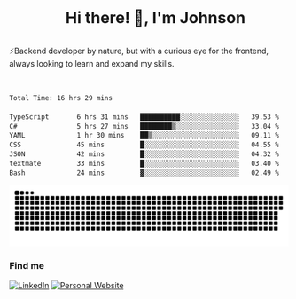 <div id="user-content-toc">
  <ul align="center">
    <summary><h1 style="display: inline-block">Hi there! 👋, I'm Johnson</h1></summary>
  </ul>
</div>

⚡Backend developer by nature, but with a curious eye for the frontend, always looking to learn and expand my skills.

<br>


<!--START_SECTION:waka-->

```txt
Total Time: 16 hrs 29 mins

TypeScript       6 hrs 31 mins   ██████████░░░░░░░░░░░░░░░   39.53 %
C#               5 hrs 27 mins   ████████▒░░░░░░░░░░░░░░░░   33.04 %
YAML             1 hr 30 mins    ██▒░░░░░░░░░░░░░░░░░░░░░░   09.11 %
CSS              45 mins         █░░░░░░░░░░░░░░░░░░░░░░░░   04.55 %
JSON             42 mins         █░░░░░░░░░░░░░░░░░░░░░░░░   04.32 %
textmate         33 mins         █░░░░░░░░░░░░░░░░░░░░░░░░   03.40 %
Bash             24 mins         ▓░░░░░░░░░░░░░░░░░░░░░░░░   02.49 %
```

<!--END_SECTION:waka-->

<picture>
  <source  srcset="https://github.com/joshwambere/joshwambere/blob/output/github-contribution-grid-snake-dark.svg?palette=github-dark">
  <source  srcset="https://github.com/joshwambere/joshwambere/blob/output/github-contribution-grid-snake.svg">
  <img alt="github contribution grid snake animation" src="https://github.com/joshwambere/joshwambere/blob/output/github-contribution-grid-snake.svg">
</picture>

### Find me
<a href="https://www.linkedin.com/in/dusabe-johnson" target="_blank"><img src="https://img.shields.io/badge/LinkedIn-%230077B5.svg?&style=flat&logo=linkedin&logoColor=white" alt="LinkedIn"></a>
‎‎ [![Personal Website](https://img.shields.io/badge/visit-Johnsonis.me-blue)](https://johnsonis.me/)
